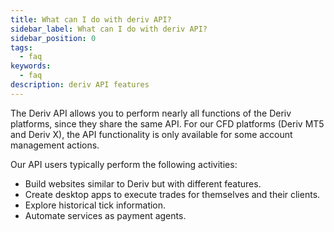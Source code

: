 ```yaml
---
title: What can I do with deriv API?
sidebar_label: What can I do with deriv API?
sidebar_position: 0
tags:
  - faq
keywords:
  - faq
description: deriv API features
---
```


The Deriv API allows you to perform nearly all functions of the Deriv platforms, since
they share the same API. For our CFD platforms (Deriv MT5 and Deriv X), the API
functionality is only available for some account management actions.

Our API users typically perform the following activities:

- Build websites similar to Deriv but with different features.
- Create desktop apps to execute trades for themselves and their clients.
- Explore historical tick information.
- Automate services as payment agents.
